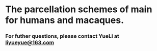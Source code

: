 # The parcellation schemes of main for humans and macaques.
### For futher questions, please contact YueLi at liyueyue@163.com

